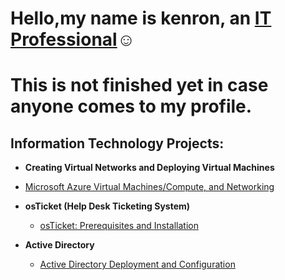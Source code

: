 <h1>Hello,my name is kenron, an <a href="https://linkedin.com/in/kenron-robinson">IT Professional</a>☺</h1>

<h1>This is not finished yet in case anyone comes to my profile.  </h1>

<h2> Information Technology Projects:</h2>

- <b>Creating Virtual Networks and Deploying Virtual Machines</b>
 - [Microsoft Azure Virtual Machines/Compute, and Networking](https://github.com/SleeplessDev-null/azure-network-protocols)

- <b>osTicket (Help Desk Ticketing System)</b>
  - [osTicket: Prerequisites and Installation](https://github.com/SleeplessDev-null/osticket-prereqs)
 
- <b>Active Directory</b>
  - [Active Directory Deployment and Configuration ](https://github.com/SleeplessDev-null/configure-ad)
 

